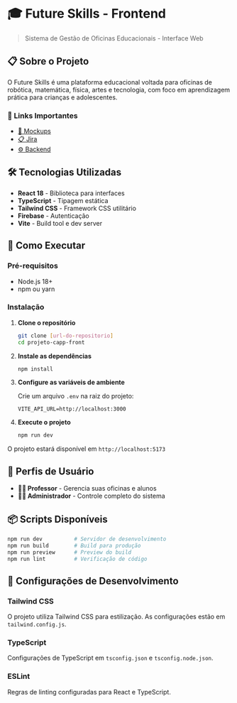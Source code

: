 # 🎓 Future Skills - Frontend
> Sistema de Gestão de Oficinas Educacionais - Interface Web

## 📋 Sobre o Projeto

O Future Skills é uma plataforma educacional voltada para oficinas de robótica, matemática, física, artes e tecnologia, com foco em aprendizagem prática para crianças e adolescentes.

### 🔗 Links Importantes
- [🎨 Mockups](https://preview-image-analysis-kzmqjdmogju1m08iefsa.vusercontent.net/)
- [📋 Jira](https://unochapeco-team-fv4k68oc.atlassian.net/jira/software/projects/SCRUM/boards/1/backlog)
- [⚙️ Backend](https://github.com/brunomffl/projeto-capp)

## 🛠️ Tecnologias Utilizadas

- **React 18** - Biblioteca para interfaces
- **TypeScript** - Tipagem estática
- **Tailwind CSS** - Framework CSS utilitário
- **Firebase** - Autenticação
- **Vite** - Build tool e dev server

## 🚀 Como Executar

### Pré-requisitos
- Node.js 18+ 
- npm ou yarn

### Instalação

1. **Clone o repositório**
   ```bash
   git clone [url-do-repositorio]
   cd projeto-capp-front
   ```

2. **Instale as dependências**
   ```bash
   npm install
   ```

3. **Configure as variáveis de ambiente**
   
   Crie um arquivo `.env` na raiz do projeto:
   ```env
   VITE_API_URL=http://localhost:3000
   ```

4. **Execute o projeto**
   ```bash
   npm run dev
   ```

O projeto estará disponível em `http://localhost:5173`

## 👥 Perfis de Usuário

- **👨‍🏫 Professor** - Gerencia suas oficinas e alunos
- **👩‍💼 Administrador** - Controle completo do sistema

## 📦 Scripts Disponíveis

```bash
npm run dev          # Servidor de desenvolvimento
npm run build        # Build para produção
npm run preview      # Preview do build
npm run lint         # Verificação de código
```

## 🔧 Configurações de Desenvolvimento

### Tailwind CSS
O projeto utiliza Tailwind CSS para estilização. As configurações estão em `tailwind.config.js`.

### TypeScript
Configurações de TypeScript em `tsconfig.json` e `tsconfig.node.json`.

### ESLint
Regras de linting configuradas para React e TypeScript.
